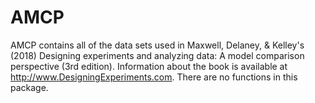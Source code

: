 # AMCP
AMCP contains all of the data sets used in Maxwell, Delaney, & Kelley's (2018) Designing experiments and analyzing data: A model comparison perspective (3rd edition). Information about the book is available at http://www.DesigningExperiments.com. There are no functions in this package. 
